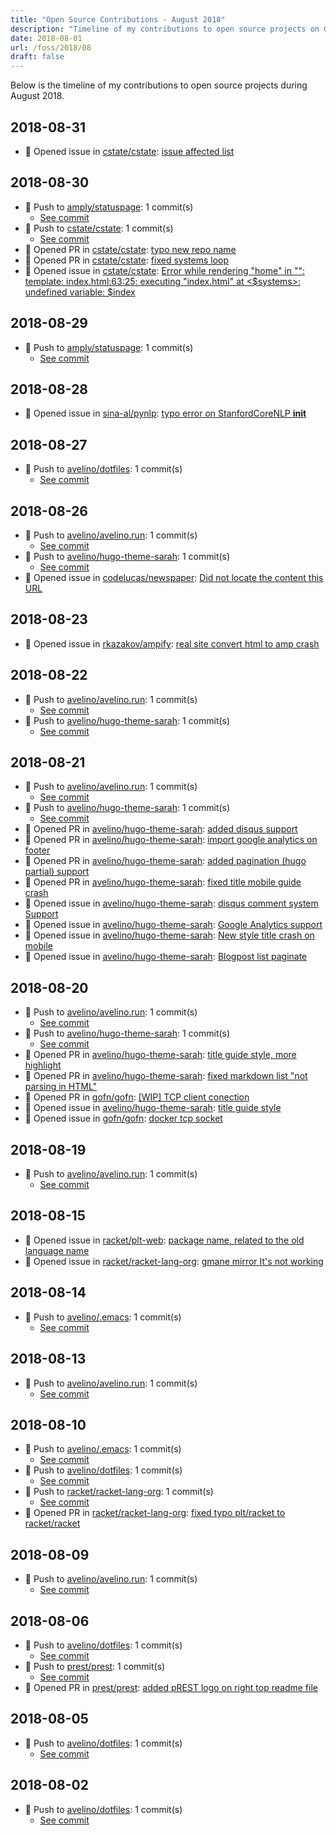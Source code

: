 ```yaml
---
title: "Open Source Contributions - August 2018"
description: "Timeline of my contributions to open source projects on GitHub during August 2018."
date: 2018-08-01
url: /foss/2018/08
draft: false
---
```


Below is the timeline of my contributions to open source projects during August 2018.

## 2018-08-31

- 🐛 Opened issue in [cstate/cstate](https://github.com/cstate/cstate): [issue affected list](https://github.com/cstate/cstate/issues/25)

## 2018-08-30

- 🔨 Push to [amply/statuspage](https://github.com/amply/statuspage): 1 commit(s)
  - [See commit](https://github.com/amply/statuspage/commits/main/?author=avelino&since=2018-08-30&until=2018-08-30)
- 🔨 Push to [cstate/cstate](https://github.com/cstate/cstate): 1 commit(s)
  - [See commit](https://github.com/cstate/cstate/commits/main/?author=avelino&since=2018-08-30&until=2018-08-30)
- 🔀 Opened PR in [cstate/cstate](https://github.com/cstate/cstate): [typo new repo name](https://github.com/cstate/cstate/pull/24)
- 🔀 Opened PR in [cstate/cstate](https://github.com/cstate/cstate): [fixed systems loop](https://github.com/cstate/cstate/pull/23)
- 🐛 Opened issue in [cstate/cstate](https://github.com/cstate/cstate): [Error while rendering "home" in "": template: index.html:63:25: executing "index.html" at <$systems>: undefined variable: $index](https://github.com/cstate/cstate/issues/22)

## 2018-08-29

- 🔨 Push to [amply/statuspage](https://github.com/amply/statuspage): 1 commit(s)
  - [See commit](https://github.com/amply/statuspage/commits/main/?author=avelino&since=2018-08-29&until=2018-08-29)

## 2018-08-28

- 🐛 Opened issue in [sina-al/pynlp](https://github.com/sina-al/pynlp): [typo error on StanfordCoreNLP __init__](https://github.com/sina-al/pynlp/issues/20)

## 2018-08-27

- 🔨 Push to [avelino/dotfiles](https://github.com/avelino/dotfiles): 1 commit(s)
  - [See commit](https://github.com/avelino/dotfiles/commits/main/?author=avelino&since=2018-08-27&until=2018-08-27)

## 2018-08-26

- 🔨 Push to [avelino/avelino.run](https://github.com/avelino/avelino.run): 1 commit(s)
  - [See commit](https://github.com/avelino/avelino.run/commits/main/?author=avelino&since=2018-08-26&until=2018-08-26)
- 🔨 Push to [avelino/hugo-theme-sarah](https://github.com/avelino/hugo-theme-sarah): 1 commit(s)
  - [See commit](https://github.com/avelino/hugo-theme-sarah/commits/main/?author=avelino&since=2018-08-26&until=2018-08-26)
- 🐛 Opened issue in [codelucas/newspaper](https://github.com/codelucas/newspaper): [Did not locate the content this URL](https://github.com/codelucas/newspaper/issues/616)

## 2018-08-23

- 🐛 Opened issue in [rkazakov/ampify](https://github.com/rkazakov/ampify): [real site convert html to amp crash](https://github.com/rkazakov/ampify/issues/25)

## 2018-08-22

- 🔨 Push to [avelino/avelino.run](https://github.com/avelino/avelino.run): 1 commit(s)
  - [See commit](https://github.com/avelino/avelino.run/commits/main/?author=avelino&since=2018-08-22&until=2018-08-22)
- 🔨 Push to [avelino/hugo-theme-sarah](https://github.com/avelino/hugo-theme-sarah): 1 commit(s)
  - [See commit](https://github.com/avelino/hugo-theme-sarah/commits/main/?author=avelino&since=2018-08-22&until=2018-08-22)

## 2018-08-21

- 🔨 Push to [avelino/avelino.run](https://github.com/avelino/avelino.run): 1 commit(s)
  - [See commit](https://github.com/avelino/avelino.run/commits/main/?author=avelino&since=2018-08-21&until=2018-08-21)
- 🔨 Push to [avelino/hugo-theme-sarah](https://github.com/avelino/hugo-theme-sarah): 1 commit(s)
  - [See commit](https://github.com/avelino/hugo-theme-sarah/commits/main/?author=avelino&since=2018-08-21&until=2018-08-21)
- 🔀 Opened PR in [avelino/hugo-theme-sarah](https://github.com/avelino/hugo-theme-sarah): [added disqus support](https://github.com/avelino/hugo-theme-sarah/pull/14)
- 🔀 Opened PR in [avelino/hugo-theme-sarah](https://github.com/avelino/hugo-theme-sarah): [import google analytics on footer](https://github.com/avelino/hugo-theme-sarah/pull/13)
- 🔀 Opened PR in [avelino/hugo-theme-sarah](https://github.com/avelino/hugo-theme-sarah): [added pagination (hugo partial) support](https://github.com/avelino/hugo-theme-sarah/pull/12)
- 🔀 Opened PR in [avelino/hugo-theme-sarah](https://github.com/avelino/hugo-theme-sarah): [fixed title mobile guide crash](https://github.com/avelino/hugo-theme-sarah/pull/11)
- 🐛 Opened issue in [avelino/hugo-theme-sarah](https://github.com/avelino/hugo-theme-sarah): [disqus comment system Support](https://github.com/avelino/hugo-theme-sarah/issues/10)
- 🐛 Opened issue in [avelino/hugo-theme-sarah](https://github.com/avelino/hugo-theme-sarah): [Google Analytics support](https://github.com/avelino/hugo-theme-sarah/issues/9)
- 🐛 Opened issue in [avelino/hugo-theme-sarah](https://github.com/avelino/hugo-theme-sarah): [New style title crash on mobile](https://github.com/avelino/hugo-theme-sarah/issues/8)
- 🐛 Opened issue in [avelino/hugo-theme-sarah](https://github.com/avelino/hugo-theme-sarah): [Blogpost list paginate](https://github.com/avelino/hugo-theme-sarah/issues/7)

## 2018-08-20

- 🔨 Push to [avelino/avelino.run](https://github.com/avelino/avelino.run): 1 commit(s)
  - [See commit](https://github.com/avelino/avelino.run/commits/main/?author=avelino&since=2018-08-20&until=2018-08-20)
- 🔨 Push to [avelino/hugo-theme-sarah](https://github.com/avelino/hugo-theme-sarah): 1 commit(s)
  - [See commit](https://github.com/avelino/hugo-theme-sarah/commits/main/?author=avelino&since=2018-08-20&until=2018-08-20)
- 🔀 Opened PR in [avelino/hugo-theme-sarah](https://github.com/avelino/hugo-theme-sarah): [title guide style, more highlight](https://github.com/avelino/hugo-theme-sarah/pull/6)
- 🔀 Opened PR in [avelino/hugo-theme-sarah](https://github.com/avelino/hugo-theme-sarah): [fixed markdown list "not parsing in HTML"](https://github.com/avelino/hugo-theme-sarah/pull/4)
- 🔀 Opened PR in [gofn/gofn](https://github.com/gofn/gofn): [[WIP] TCP client conection](https://github.com/gofn/gofn/pull/115)
- 🐛 Opened issue in [avelino/hugo-theme-sarah](https://github.com/avelino/hugo-theme-sarah): [title guide style](https://github.com/avelino/hugo-theme-sarah/issues/5)
- 🐛 Opened issue in [gofn/gofn](https://github.com/gofn/gofn): [docker tcp socket](https://github.com/gofn/gofn/issues/114)

## 2018-08-19

- 🔨 Push to [avelino/avelino.run](https://github.com/avelino/avelino.run): 1 commit(s)
  - [See commit](https://github.com/avelino/avelino.run/commits/main/?author=avelino&since=2018-08-19&until=2018-08-19)

## 2018-08-15

- 🐛 Opened issue in [racket/plt-web](https://github.com/racket/plt-web): [package name, related to the old language name](https://github.com/racket/plt-web/issues/2)
- 🐛 Opened issue in [racket/racket-lang-org](https://github.com/racket/racket-lang-org): [gmane mirror It's not working](https://github.com/racket/racket-lang-org/issues/76)

## 2018-08-14

- 🔨 Push to [avelino/.emacs](https://github.com/avelino/.emacs): 1 commit(s)
  - [See commit](https://github.com/avelino/.emacs/commits/main/?author=avelino&since=2018-08-14&until=2018-08-14)

## 2018-08-13

- 🔨 Push to [avelino/avelino.run](https://github.com/avelino/avelino.run): 1 commit(s)
  - [See commit](https://github.com/avelino/avelino.run/commits/main/?author=avelino&since=2018-08-13&until=2018-08-13)

## 2018-08-10

- 🔨 Push to [avelino/.emacs](https://github.com/avelino/.emacs): 1 commit(s)
  - [See commit](https://github.com/avelino/.emacs/commits/main/?author=avelino&since=2018-08-10&until=2018-08-10)
- 🔨 Push to [avelino/dotfiles](https://github.com/avelino/dotfiles): 1 commit(s)
  - [See commit](https://github.com/avelino/dotfiles/commits/main/?author=avelino&since=2018-08-10&until=2018-08-10)
- 🔨 Push to [racket/racket-lang-org](https://github.com/racket/racket-lang-org): 1 commit(s)
  - [See commit](https://github.com/racket/racket-lang-org/commits/main/?author=avelino&since=2018-08-10&until=2018-08-10)
- 🔀 Opened PR in [racket/racket-lang-org](https://github.com/racket/racket-lang-org): [fixed typo plt/racket to racket/racket](https://github.com/racket/racket-lang-org/pull/75)

## 2018-08-09

- 🔨 Push to [avelino/avelino.run](https://github.com/avelino/avelino.run): 1 commit(s)
  - [See commit](https://github.com/avelino/avelino.run/commits/main/?author=avelino&since=2018-08-09&until=2018-08-09)

## 2018-08-06

- 🔨 Push to [avelino/dotfiles](https://github.com/avelino/dotfiles): 1 commit(s)
  - [See commit](https://github.com/avelino/dotfiles/commits/main/?author=avelino&since=2018-08-06&until=2018-08-06)
- 🔨 Push to [prest/prest](https://github.com/prest/prest): 1 commit(s)
  - [See commit](https://github.com/prest/prest/commits/main/?author=avelino&since=2018-08-06&until=2018-08-06)
- 🔀 Opened PR in [prest/prest](https://github.com/prest/prest): [added pREST logo on right top readme file](https://github.com/prest/prest/pull/330)

## 2018-08-05

- 🔨 Push to [avelino/dotfiles](https://github.com/avelino/dotfiles): 1 commit(s)
  - [See commit](https://github.com/avelino/dotfiles/commits/main/?author=avelino&since=2018-08-05&until=2018-08-05)

## 2018-08-02

- 🔨 Push to [avelino/dotfiles](https://github.com/avelino/dotfiles): 1 commit(s)
  - [See commit](https://github.com/avelino/dotfiles/commits/main/?author=avelino&since=2018-08-02&until=2018-08-02)

